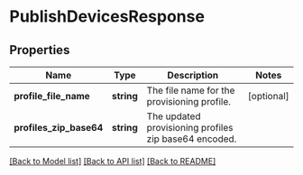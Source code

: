 # PublishDevicesResponse

## Properties
Name | Type | Description | Notes
------------ | ------------- | ------------- | -------------
**profile_file_name** | **string** | The file name for the provisioning profile. | [optional] 
**profiles_zip_base64** | **string** | The updated provisioning profiles zip base64 encoded. | 

[[Back to Model list]](../README.md#documentation-for-models) [[Back to API list]](../README.md#documentation-for-api-endpoints) [[Back to README]](../README.md)

